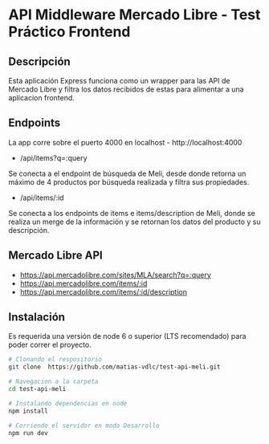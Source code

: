 # API Middleware Mercado Libre - Test Práctico Frontend

## Descripción
Esta aplicación Express funciona como un wrapper para las API de Mercado Libre y filtra los datos recibidos de estas para alimentar a una aplicacion frontend.

## Endpoints
La app corre sobre el puerto 4000 en localhost - http://localhost:4000

- /api/items?q=:query

Se conecta a el endpoint de búsqueda de Meli, desde donde retorna un máximo de 4 productos por búsqueda realizada y filtra sus propiedades.

-  /api/items/:id

Se conecta a los endpoints de items e items/description de Meli, donde se realiza un merge de la información y se retornan los datos del producto y su descripción.

## Mercado Libre API
- https://api.mercadolibre.com/sites/MLA/search?q=:query
- https://api.mercadolibre.com/items/:id
- https://api.mercadolibre.com/items/:id​/description

## Instalación
Es requerida una versión de node 6 o superior (LTS recomendado) para poder correr el proyecto.

```bash
# Clonando el respositorio
git clone  https://github.com/matias-vdlc/test-api-meli.git

# Navegacion a la carpeta
cd test-api-meli

# Instalando dependencias en node
npm install

# Corriendo el servidor en modo Desarrollo
npm run dev
```